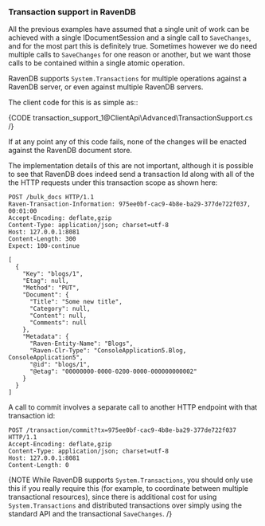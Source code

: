 ﻿
### Transaction support in RavenDB

All the previous examples have assumed that a single unit of work can be achieved with a single IDocumentSession and a single call to `SaveChanges`, and for the most part this is definitely true. Sometimes however we do need multiple calls to `SaveChanges` for one reason or another, but we want those calls to be contained within a single atomic operation.

RavenDB supports `System.Transactions` for multiple operations against a RavenDB server, or even against multiple RavenDB servers.

The client code for this is as simple as::

{CODE transaction_support_1@ClientApi\Advanced\TransactionSupport.cs /}
	
If at any point any of this code fails, none of the changes will be enacted against the RavenDB document store.

The implementation details of this are not important, although it is possible to see that RavenDB does indeed send a transaction Id along with all of the the HTTP requests under this transaction scope as shown here:

    POST /bulk_docs HTTP/1.1
    Raven-Transaction-Information: 975ee0bf-cac9-4b8e-ba29-377de722f037, 00:01:00
    Accept-Encoding: deflate,gzip
    Content-Type: application/json; charset=utf-8
    Host: 127.0.0.1:8081
    Content-Length: 300
    Expect: 100-continue

    [
      {
        "Key": "blogs/1",
        "Etag": null,
        "Method": "PUT",
        "Document": {
          "Title": "Some new title",
          "Category": null,
          "Content": null,
          "Comments": null
        },
        "Metadata": {
          "Raven-Entity-Name": "Blogs",
          "Raven-Clr-Type": "ConsoleApplication5.Blog, ConsoleApplication5",
          "@id": "blogs/1",
          "@etag": "00000000-0000-0200-0000-000000000002"
        }
      }
    ]

A call to commit involves a separate call to another HTTP endpoint with that transaction id:

	POST /transaction/commit?tx=975ee0bf-cac9-4b8e-ba29-377de722f037 HTTP/1.1
	Accept-Encoding: deflate,gzip
	Content-Type: application/json; charset=utf-8
	Host: 127.0.0.1:8081
	Content-Length: 0

{NOTE While RavenDB supports `System.Transactions`, you should only use this if you really require this (for example, to coordinate between multiple transactional resources), since there is additional cost for using `System.Transactions` and distributed transactions over simply using the standard API and the transactional `SaveChanges`. /}
